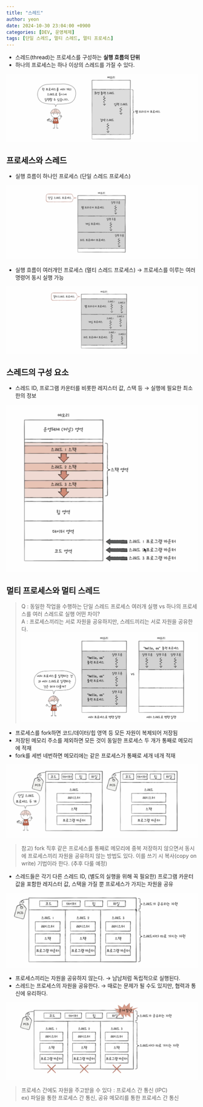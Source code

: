 ```yaml
---
title: "스레드"
author: yeon
date: 2024-10-30 23:04:00 +0900
categories: [DEV, 운영체제]
tags: [단일 스레드, 멀티 스레드, 멀티 프로세스]
---
```


- 스레드(thread)는 프로세스를 구성하는 **실행 흐름의 단위**
- 하나의 프로세스는 하나 이상의 스레드를 가질 수 있다.

![alt text](/assets/img/운영체제/스레드/image.png)

## 프로세스와 스레드

- 실행 흐름이 하나인 프로세스 (단일 스레드 프로세스)

![alt text](/assets/img/운영체제/스레드/image-1.png)

- 실행 흐름이 여러개인 프로세스 (멀티 스레드 프로세스) → 프로세스를 이루는 여러 명령어 동시 실행 가능

![alt text](/assets/img/운영체제/스레드/image-2.png)

## 스레드의 구성 요소

- 스레드 ID, 프로그램 카운터를 비롯한 레지스터 값, 스택 등 → 실행에 필요한 최소한의 정보

![alt text](/assets/img/운영체제/스레드/image-3.png)

## 멀티 프로세스와 멀티 스레드

> Q : 동일한 작업을 수행하는 단일 스레드 프로세스 여러개 실행 vs 하나의 프로세스를 여러 스레드로 실행 어떤 차이?   
A : 프로세스끼리는 서로 자원을 공유하지만, 스레드끼리는 서로 자원을 공유한다.   
![alt text](/assets/img/운영체제/스레드/image-4.png)

- 프로세스를 fork하면 코드/데이터/힙 영역 등 모든 자원이 복제되어 저장됨
- 저장된 메모리 주소를 제외하면 모든 것이 동일한 프로세스 두 개가 통째로 메모리에 적재
- fork를 세번 네번하면 메모리에는 같은 프로세스가 통째로 세개 네개 적재

![alt text](/assets/img/운영체제/스레드/image-5.png)

> 참고) fork 직후 같은 프로세스를 통째로 메모리에 중복 저장하지 않으면서 동시에 프로세스끼리 자원을 공유하지 않는 방법도 있다. 이를 쓰기 시 복사(copy on write) 기법이라 한다. (추후 다룰 예정)

- 스레드들은 각기 다른 스레드 ID, (별도의 실행을 위해 꼭 필요한) 프로그램 카운터 값을 포함한 레지스터 값, 스택을 가질 뿐 프로세스가 가지는 자원을 공유

![alt text](/assets/img/운영체제/스레드/image-6.png)

- 프로세스끼리는 자원을 공유하지 않는다. → 남남처럼 독립적으로 실행된다.
- 스레드는 프로세스의 자원을 공유한다. → 때로는 문제가 될 수도 있지만, 협력과 통신에 유리하다.

![alt text](/assets/img/운영체제/스레드/image-7.png)

> 프로세스 간에도 자원을 주고받을 수 있다 : 프로세스 간 통신 (IPC)   
ex) 파일을 통한 프로세스 간 통신, 공유 메모리를 통한 프로세스 간 통신